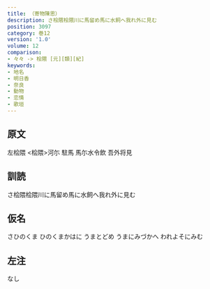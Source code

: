 ```yaml
---
title: （寄物陳思）
description: さ桧隈桧隈川に馬留め馬に水飼へ我れ外に見む
position: 3097
category: 巻12
version: '1.0'
volume: 12
comparison:
- 々々 -> 桧隈 [元][類][紀]
keywords:
- 地名
- 明日香
- 奈良
- 動物
- 恋情
- 歌垣
---
```


## 原文

左桧隈 <桧隈>河尓 駐馬 馬尓水令飲 吾外将見

## 訓読

さ桧隈桧隈川に馬留め馬に水飼へ我れ外に見む

## 仮名

さひのくま ひのくまかはに うまとどめ うまにみづかへ われよそにみむ

## 左注

なし
